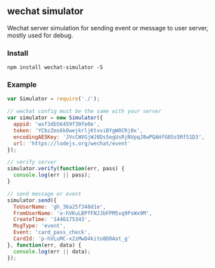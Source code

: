 ## wechat simulator
Wechat server simulation for sending event or message to user server, mostly used for debug.

### Install
`npm install wechat-simulator -S`

### Example
```js
var Simulator = require('./');

// wechat config must be the same with your server
var simulator = new Simulator({
  appid: 'wxf3db56459f30fe0e',
  token: 'YCbzZms6kOwejkrljKtvviBYgW0CRj0x',
  encodingAESKey: 'JVcCWVGjWJ0Ds5egUsRjNVpqJ8wPQAHfG0Ss5RfS1D3',
  url: 'https://lodejs.org/wechat/event'
});

// verify server
simulator.verify(function(err, pass) {
  console.log(err || pass);
}

// send message or event
simulator.send({
  ToUserName: 'gh_36a25f348d1e',
  FromUserName: 'o-hVKuLBPfFNJJbFPM5xq9PsWx9M',
  CreateTime: '1446175343',
  MsgType: 'event',
  Event: 'card_pass_check',
  CardId: 'p-hVLuMC-x2zMwD4kito8D0Aat_g'
}, function(err, data) {
  console.log(err || data);
});
```

